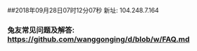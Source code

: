##2018年09月28日07时12分07秒 新址: 104.248.7.164
### 兔友常见问题及解答: https://github.com/wanggonging/d/blob/w/FAQ.md
